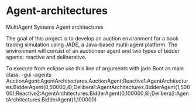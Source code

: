# Agent-architectures
MultiAgent Systems Agent architectures

The goal of this project is to develop an auction environment for a book trading simulation using JADE, a Java-based multi-agent platform. The environment will consist of an auctioneer agent and two types of bidder agents: reactive and deliberative.

To execute from eclipse use this line of arguments with jade.Boot as main class:
-gui -agents AuctionAgent:AgentArchitectures.AuctionAgent;Reactive1:AgentArchitectures.BidderAgent(0,50000,4);Delibera1:AgentArchitectures.BidderAgent(1,50000);Reactive2:AgentArchitectures.BidderAgent(0,100000,8);Delibera2:AgentArchitectures.BidderAgent(1,100000)
